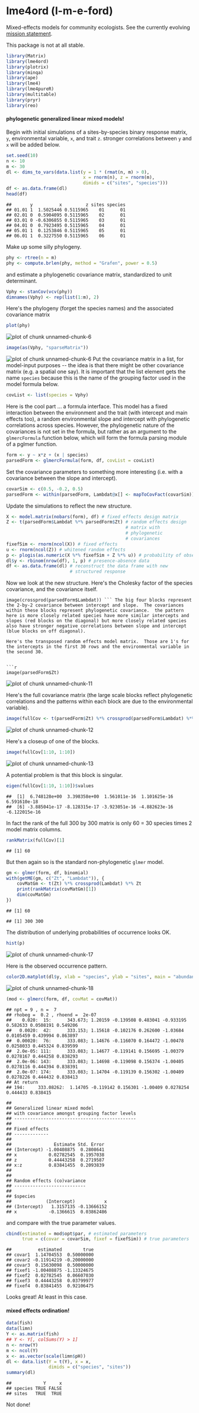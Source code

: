 lme4ord (l-m-e-ford)
====================



Mixed-effects models for community ecologists.  See the currently
evolving [mission statement](https://github.com/stevencarlislewalker/lme4ord/issues/1).

This package is not at all stable.


```r
library(Matrix)
library(lme4ord)
library(plotrix)
library(minqa)
library(ape)
library(lme4)
library(lme4pureR)
library(multitable)
library(pryr)
library(reo)
```

#### phylogenetic generalized linear mixed models!

Begin with initial simulations of a sites-by-species binary response
matrix, `y`, environmental variable, `x`, and trait `z`.
stronger correlations between `y` and `x` will be added below.

```r
set.seed(10)
n <- 10
m <- 30
dl <- dims_to_vars(data.list(y = 1 * (rmat(n, m) > 0),
                             x = rnorm(n), z = rnorm(m),
                             dimids = c("sites", "species")))
df <- as.data.frame(dl)
head(df)
```

```
##       y          x         z sites species
## 01.01 1  1.5025446 0.5115965    01      01
## 02.01 0  0.5904095 0.5115965    02      01
## 03.01 0 -0.6306855 0.5115965    03      01
## 04.01 0  0.7923495 0.5115965    04      01
## 05.01 1  0.1253846 0.5115965    05      01
## 06.01 1  0.3227550 0.5115965    06      01
```

Make up some silly phylogeny.

```r
phy <- rtree(n = m)
phy <- compute.brlen(phy, method = "Grafen", power = 0.5)
```
and estimate a phylogenetic covariance matrix, standardized to unit determinant.

```r
Vphy <- stanCov(vcv(phy))
dimnames(Vphy) <- rep(list(1:m), 2)
```
Here's the phylogeny (forget the species names) and the associated covariance matrix

```r
plot(phy)
```

![plot of chunk unnamed-chunk-6](inst/README/figure/unnamed-chunk-6-1.png) 

```r
image(as(Vphy, "sparseMatrix"))
```

![plot of chunk unnamed-chunk-6](inst/README/figure/unnamed-chunk-6-2.png) 
Put the covariance matrix in a list, for model-input purposes -- the
idea is that there might be other covariance matrix (e.g. a spatial
one say).  It is important that the list element gets the name
`species` because this is the name of the grouping factor used in the
model formula below.

```r
covList <- list(species = Vphy)
```

Here is the cool part ... a formula interface.  This model has a fixed
interaction between the environment and the trait (with intercept and
main effects too), a random environmental slope and intercept with
phylogenetic correlations across species.  However, the phylogenetic
nature of the covariances is not set in the formula, but rather as an
argument to the `glmercFormula` function below, which will form the
formula parsing module of a pglmer function.

```r
form <- y ~ x*z + (x | species)
parsedForm <- glmercFormula(form, df, covList = covList)
```

Set the covariance parameters to something more interesting (i.e. with
a covariance between the slope and intercept).

```r
covarSim <- c(0.5, -0.2, 0.5)
parsedForm <- within(parsedForm, Lambdat@x[] <- mapToCovFact(covarSim))
```
Update the simulations to reflect the new structure.

```r
X <- model.matrix(nobars(form), df) # fixed effects design matrix
Z <- t(parsedForm$Lambdat %*% parsedForm$Zt) # random effects design
                                             # matrix with
                                             # phylogenetic
                                             # covariances
fixefSim <- rnorm(ncol(X)) # fixed effects
u <- rnorm(ncol(Z)) # whitened random effects
p <- plogis(as.numeric(X %*% fixefSim + Z %*% u)) # probability of observation
dl$y <- rbinom(nrow(df), 1, p) # presence-absence data
df <- as.data.frame(dl) # reconstruct the data frame with new
                        # structured response
```

Now we look at the new structure.  Here's the Cholesky factor of the
species covariance, and the covariance itself.

```{r, fig.width=3, fig.height=3} image(parsedForm$Lambdat)
image(crossprod(parsedForm$Lambdat)) ``` The big four blocks represent
the 2-by-2 covariance between intercept and slope.  The covariances
within these blocks represent phylogenetic covariance.  the pattern
here is more closely related species have more similar intercepts and
slopes (red blocks on the diagonal) but more closely related species
also have stronger negative correlations between slope and intercept
(blue blocks on off diagonal).

Here's the transposed random effects model matrix.  Those are 1's for
the intercepts in the first 30 rows and the environmental variable in
the second 30.


```r
image(parsedForm$Zt)
```

![plot of chunk unnamed-chunk-11](inst/README/figure/unnamed-chunk-11-1.png) 

Here's the full covariance matrix (the large scale blocks reflect
phylogenetic correlations and the patterns within each block are due
to the environmental variable).


```r
image(fullCov <- t(parsedForm$Zt) %*% crossprod(parsedForm$Lambdat) %*% parsedForm$Zt)
```

![plot of chunk unnamed-chunk-12](inst/README/figure/unnamed-chunk-12-1.png) 

Here's a closeup of one of the blocks.


```r
image(fullCov[1:10, 1:10])
```

![plot of chunk unnamed-chunk-13](inst/README/figure/unnamed-chunk-13-1.png) 

A potential problem is that this block is singular.


```r
eigen(fullCov[1:10, 1:10])$values
```

```
##  [1]  6.748128e+00  3.398358e+00  1.561011e-16  1.101625e-16  6.591610e-18
##  [6] -3.885041e-17 -8.128315e-17 -3.923051e-16 -4.882623e-16 -6.122015e-16
```

In fact the rank of the full 300 by 300 matrix is only 60 = 30 species
times 2 model matrix columns.


```r
rankMatrix(fullCov)[1]
```

```
## [1] 60
```

But then again so is the standard non-phylogenetic `glmer` model.


```r
gm <- glmer(form, df, binomial)
with(getME(gm, c("Zt", "Lambdat")), {
    covMatGm <- t(Zt) %*% crossprod(Lambdat) %*% Zt
    print(rankMatrix(covMatGm)[1])
    dim(covMatGm)
})
```

```
## [1] 60
```

```
## [1] 300 300
```

The distribution of underlying probabilities of occurrence looks OK.


```r
hist(p)
```

![plot of chunk unnamed-chunk-17](inst/README/figure/unnamed-chunk-17-1.png) 

Here is the observed occurrence pattern.


```r
color2D.matplot(dl$y, xlab = "species", ylab = "sites", main = "abundance")
```

![plot of chunk unnamed-chunk-18](inst/README/figure/unnamed-chunk-18-1.png) 


```r
(mod <- glmerc(form, df, covMat = covMat))
```

```
## npt = 9 , n =  7 
## rhobeg =  0.2 , rhoend =  2e-07 
##    0.020:  15:      343.673; 1.20159 -0.139508 0.483041 -0.933195 0.582633 0.0508191 0.549206 
##   0.0020:  42:      333.153; 1.15618 -0.102176 0.262600 -1.03684 0.0105459 0.439994 0.863897 
##  0.00020:  76:      333.083; 1.14676 -0.116070 0.164472 -1.00478 0.0258033 0.445324 0.839599 
##  2.0e-05: 111:      333.083; 1.14677 -0.119141 0.156695 -1.00379 0.0278167 0.444258 0.838293 
##  2.0e-06: 143:      333.083; 1.14698 -0.119098 0.156374 -1.00405 0.0278116 0.444394 0.838391 
##  2.0e-07: 174:      333.083; 1.14704 -0.119139 0.156302 -1.00409 0.0278226 0.444432 0.838413 
## At return
## 194:     333.08262:  1.14705 -0.119142 0.156301 -1.00409 0.0278254 0.444433 0.838415
```

```
## 
## Generalized linear mixed model
## with covariance amongst grouping factor levels
## ----------------------------------------------
## 
## Fixed effects
## -------------
## 
##                Estimate Std. Error
## (Intercept) -1.00408875  0.2808641
## x            0.02782545  0.1957038
## z            0.44443258  0.2719587
## x:z          0.83841455  0.2093839
## 
## 
## Random effects (co)variance
## ---------------------------
## 
## $species
##             (Intercept)           x
## (Intercept)   1.3157135 -0.13666152
## x            -0.1366615  0.03862486
```

and compare with the true parameter values.


```r
cbind(estimated = mod$opt$par, # estimated parameters
      true = c(covar = covarSim, fixef = fixefSim)) # true parameters
```

```
##          estimated        true
## covar1  1.14704553  0.50000000
## covar2 -0.11914219 -0.20000000
## covar3  0.15630098  0.50000000
## fixef1 -1.00408875 -1.13324675
## fixef2  0.02782545  0.06607030
## fixef3  0.44443258  0.03799977
## fixef4  0.83841455  0.92106475
```
Looks great!  At least in this case.

#### mixed effects ordination!


```r
data(fish)
data(limn)
Y <- as.matrix(fish)
## Y <- Y[, colSums(Y) > 1]
n <- nrow(Y)
m <- ncol(Y)
x <- as.vector(scale(limn$pH))
dl <- data.list(Y = t(Y), x = x,
                dimids = c("species", "sites"))
summary(dl)
```

```
##            Y     x
## species TRUE FALSE
## sites   TRUE  TRUE
```

Not done!
